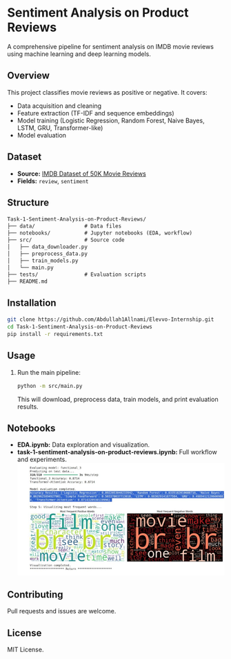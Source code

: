 # Sentiment Analysis on Product Reviews

A comprehensive pipeline for sentiment analysis on IMDB movie reviews using machine learning and deep learning models.

## Overview

This project classifies movie reviews as positive or negative. It covers:
- Data acquisition and cleaning
- Feature extraction (TF-IDF and sequence embeddings)
- Model training (Logistic Regression, Random Forest, Naive Bayes, LSTM, GRU, Transformer-like)
- Model evaluation

## Dataset

- **Source:** [IMDB Dataset of 50K Movie Reviews](https://www.kaggle.com/datasets/lakshmi25npathi/imdb-dataset-of-50k-movie-reviews)
- **Fields:** `review`, `sentiment`

## Structure

```
Task-1-Sentiment-Analysis-on-Product-Reviews/
├── data/                # Data files
├── notebooks/           # Jupyter notebooks (EDA, workflow)
├── src/                 # Source code
│   ├── data_downloader.py
│   ├── preprocess_data.py
│   ├── train_models.py
│   └── main.py
├── tests/               # Evaluation scripts
├── README.md
```

## Installation

```bash
git clone https://github.com/Abdullah1Allnami/Elevvo-Internship.git
cd Task-1-Sentiment-Analysis-on-Product-Reviews
pip install -r requirements.txt
```

## Usage

1. Run the main pipeline:
   ```bash
   python -m src/main.py
   ```
   This will download,  preprocess data, train models, and print evaluation results.

## Notebooks

- **EDA.ipynb:** Data exploration and visualization.
- **task-1-sentiment-analysis-on-product-reviews.ipynb:** Full workflow and experiments.  
  ![Final Accuracy Scores](data/final_accuracy_scores.jpeg)

## Contributing

Pull requests and issues are welcome.

## License

MIT License.
